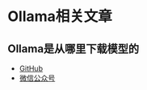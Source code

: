 # Ollama相关文章

## Ollama是从哪里下载模型的
- [GitHub](https://github.com/chenbridge/ollama-article/blob/main/Ollama%E6%98%AF%E4%BB%8E%E5%93%AA%E9%87%8C%E4%B8%8B%E8%BD%BD%E6%A8%A1%E5%9E%8B%E7%9A%84.md)
- [微信公众号](https://mp.weixin.qq.com/s/XPoI5ig7ayTaiQ-QtBy-RQ)
